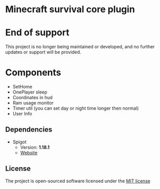 # Minecraft survival core plugin

# End of support
This project is no longer being maintained or developed, and no further updates or support will be provided.

# Components
* SetHome
* OnePlayer sleep
* Coordinates in hud
* Ram usage monitor
* Timer util (you can set day or night time longer then normal)
* User Info

## Dependencies
* Spigot
   * Version: **1.18.1**
   * [Website](https://getbukkit.org/)

## License
The project is open-sourced software licensed under the [MIT license](https://github.com/lukasbecvar/becvold-core/blob/main/LICENSE)
